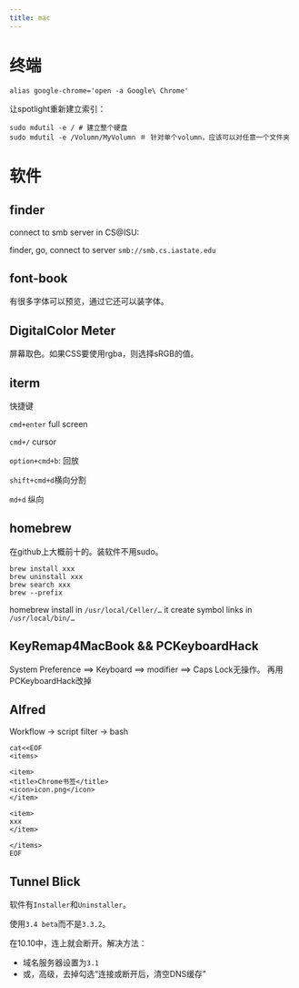 ```yaml
---
title: mac
---
```


# 终端

```
alias google-chrome='open -a Google\ Chrome'
```

让spotlight重新建立索引：

```
sudo mdutil -e / # 建立整个硬盘
sudo mdutil -e /Volumn/MyVolumn ＃ 针对单个volumn，应该可以对任意一个文件夹
```

# 软件

## finder

connect to smb server in CS@ISU:

finder, go, connect to server `smb://smb.cs.iastate.edu`

## font-book
有很多字体可以预览，通过它还可以装字体。

## DigitalColor Meter
屏幕取色。如果CSS要使用rgba，则选择sRGB的值。

## iterm

快捷键

`cmd+enter` full screen

`cmd+/` cursor

`option+cmd+b`: 回放

`shift+cmd+d`横向分割

`md+d` 纵向

## homebrew

在github上大概前十的。装软件不用sudo。

```
brew install xxx
brew uninstall xxx
brew search xxx
brew --prefix
```

homebrew install in `/usr/local/Celler/…`
it create symbol links in `/usr/local/bin/…`

## KeyRemap4MacBook && PCKeyboardHack
System Preference ==> Keyboard ==> modifier ==> Caps Lock无操作。
再用PCKeyboardHack改掉

## Alfred

Workflow -> script filter -> bash

```
cat<<EOF
<items>

<item>
<title>Chrome书签</title>
<icon>icon.png</icon>
</item>

<item>
xxx
</item>

</items>
EOF
```

## Tunnel Blick

软件有`Installer`和`Uninstaller`。

使用`3.4 beta`而不是`3.3.2`。

在10.10中，连上就会断开。解决方法：

* 域名服务器设置为`3.1`
* 或，高级，去掉勾选“连接或断开后，清空DNS缓存”
